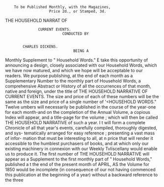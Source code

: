         To be Published Monthly, with the Magazines,
                        Price 2d., or Stamped, 3d.


THE HOUSEHOLD NARRAT                 OF


                   CURRENT EVENTS.
                              CONDUCTED BY


            CHARLES DICKENS.
                                   BEING A


Monthly Supplement to " Household Words."
       E take this opportunity of announcing a design, closely associated
        with our Household Words, which we have now matured, and which
 we hope will be acceptable to our readers.
    We purpose publishing, at the end of each month as a Supplementary
 Number to the monthly part of Household Words, a comprehensive Abstract
 or History of all the occurrences of that month, native and foreign, under
 the title of THE HOUSEHOLD     NARRATIVE   OF CURRENT     EVENTS.
    The size and price of each of these numbers will be the same as the size
 and price of a single number of '&lt;HOUSEHOLD WORDS."                   Twelve
  umbers will necessarily be published in the course of the year-one for each
 month-and on the completion of the Annual Volume, a copious Index will
 appear, and a title-page for the volume ; which will then be called THE
 HOUSEHOLD    NARRATIVE   of such a year. I t will form a complete Chronicle
 of all that year's events, carefully compiled, thoroughly digested, and sys-
 tematically arranged for easy reference ; presenting a vast mass of infor-
 mation that must be interesting to all, at n price that will render it
 accessible to the humblest purchasers of books, and at which only our
 existing machinery in connexion with our Weekly TvIiscellany would enable
us to produce it.
   The first number of THE HOUSEHOLD          NARRATIVE     will appear as a
Supplement to the first monthly part of " Household Words," published a t
the end of the present month of APRIL, AS the Volume for 1850 would be
incomplete (in consequence of our not having commenced this publication
at the beginning of a year) without a backward reference to the three
